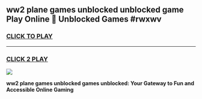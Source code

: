 
## ww2 plane games unblocked unblocked game Play Online 👋 Unblocked Games #rwxwv
<h3>
<a href="https://premium.freeplayer.one?title=ww2_plane_games_unblocked&ref=21F">CLICK TO PLAY</a></h3>
<hr>

<h3>
<a href="https://premium.freeplayer.one?title=ww2_plane_games_unblocked&ref=21F">CLICK 2 PLAY</a>
  
</h3>

<a href="https://premium.freeplayer.one?title=ww2_plane_games_unblocked&ref=21F/"><img src="https://clearcache.store/games.png"></a>


**ww2 plane games unblocked games unblocked: Your Gateway to Fun and Accessible Online Gaming**
